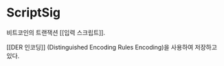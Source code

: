 # ScriptSig

비트코인의 트랜잭션 [[입력 스크립트]].

[[DER 인코딩]] (Distinguished Encoding Rules Encoding)을 사용하여 저장하고 있다.